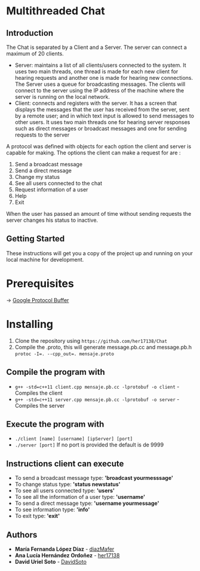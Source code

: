 # Multithreaded Chat 

## Introduction
The Chat is separated by a Client and a Server. The server can connect a maximum of 20 clients.
- Server: maintains a list of all clients/users connected to the system. It uses two main threads, one thread is made for each new client for hearing requests and another one is made for hearing new connections. The Server uses a queue for broadcasting messages. The clients will connect to the server using the IP address of the machine where the server is running on the local network. 
- Client: connects and registers with the server. It has a screen that displays the messages that the user has received from the server, sent by a remote user; and in which text input is allowed to send messages to other users. It uses two main threads one for hearing server responses such as direct messages or broadcast messages and one for sending requests to the server 

A protocol was defined with objects for each option the client and server is capable for making. The options the client can make a request for are :
 1. Send a broadcast message 
 2. Send a direct message
 3. Change my status 
 4. See all users connected to the chat
 5. Request information of a user
 6. Help
 7. Exit

When the user has passed an amount of time without sending requests the server changes his status to inactive.

## Getting Started
These instructions will get you a copy of the project up and running on your local machine for development.

# Prerequisites
-> [Google Protocol Buffer](https://nodejs.org/en/#home-downloadhead) 

# Installing
1. Clone the repository using `https://github.com/her17138/Chat`
2. Compile the .proto, this will generate message.pb.cc and message.pb.h `protoc -I=. --cpp_out=. mensaje.proto`

## Compile the program with 
- `g++ -std=c++11 client.cpp mensaje.pb.cc -lprotobuf -o client` - Compiles the client
- `g++ -std=c++11 server.cpp mensaje.pb.cc -lprotobuf -o server` - Compiles the server

## Execute the program with
- `./client [name] [username] [ipServer] [port]`
- `./server [port]` If no port is provided the default is de 9999

## Instructions client can execute
 - To send a broadcast message type: **'broadcast yourmesssage'**   
 - To change status type: **'status newstatus'**             
 - To see all users connected type: **'users'**                      
 - To see all the information of a user type: **'username'**      
 - To send a direct message type: **'username yourmessage'**
 - To see information type: **'info'**                             
 - To exit type: **'exit'**                                    


## Authors
* **María Fernanda López Díaz** - [diazMafer](https://github.com/diazMafer)
* **Ana Lucía Hernández Ordoñez** - [her17138](https://github.com/her17138)
* **David Uriel Soto** - [DavidSoto]()
